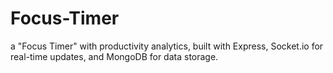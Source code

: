 # Focus-Timer
a "Focus Timer" with productivity analytics, built with Express, Socket.io for real-time updates, and MongoDB for data storage.
